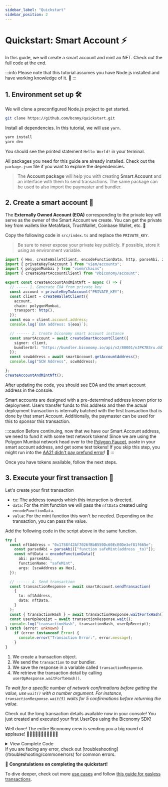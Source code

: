 ```yaml
---
sidebar_label: "Quickstart"
sidebar_position: 2
---
```


# Quickstart: Smart Account ⚡️

In this guide, we will create a smart account and mint an NFT. Check out the full code at the end.

:::info
Please note that this tutorial assumes you have Node.js installed and have working knowledge of it. 🧠
:::

## 1. Environment set up 🛠️

We will clone a preconfigured Node.js project to get started. 

```bash
git clone https://github.com/bcnmy/quickstart.git
```

Install all dependencies. In this tutorial, we will use `yarn`.

```bash
yarn install
yarn dev
```

You should see the printed statement `Hello World!` in your terminal.

All packages you need for this guide are already installed. Check out the `package.json` file if you want to explore the dependencies.

> The **Account package** will help you with creating **Smart Account** and an interface with them to send transactions.
The same package can be used to also import the paymaster and bundler.

## 2. Create a smart account 🌟

The **Externally Owned Account (EOA)** corresponding to the private key will serve as the owner of the Smart Account we create. You can get the private key from wallets like MetaMask, TrustWallet, Coinbase Wallet, etc. 🔑

Copy the following code in `src/index.ts` and replace the `PRIVATE_KEY`.

> Be sure to never expose your private key publicly. If possible, store it using an environment variable.

```ts
import { Hex, createWalletClient, encodeFunctionData, http, parseAbi, zeroAddress} from "viem";
import { privateKeyToAccount } from "viem/accounts";
import { polygonMumbai } from "viem/chains";
import { createSmartAccountClient} from "@biconomy/account";

export const createAccountAndMintNft = async () => {
  // ----- 1. Generate EOA from private key
  const account = privateKeyToAccount("PRIVATE_KEY");
  const client = createWalletClient({
    account,
    chain: polygonMumbai,
    transport: http(),
  });
  const eoa = client.account.address;
  console.log(`EOA address: ${eoa}`);

  // ------ 2. Create biconomy smart account instance
  const smartAccount = await createSmartAccountClient({
    signer: client,
    bundlerUrl: "https://bundler.biconomy.io/api/v2/80001/nJPK7B3ru.dd7f7861-190d-41bd-af80-6877f74b8f44",
  });
  const scwAddress = await smartAccount.getAccountAddress();
  console.log("SCW Address", scwAddress);

};
createAccountAndMintNft();

```

After updating the code, you should see EOA and the smart account address in the console.

Smart accounts are designed with a pre-determined address known prior to deployment. Users transfer funds to this address and then the actual deployment transaction is internally batched with the first transaction that is done by that smart Account. Additionally, the paymaster can be used for this to sponsor this transaction.


:::caution
Before continuing, now that we have our Smart Account address, we need to fund it with some test network tokens! Since we are using the Polygon Mumbai network head over to the [Polygon Faucet](https://faucet.polygon.technology/), paste in your smart account address, and get some test tokens! If you skip this step, you might run into the [AA21 didn't pay prefund error](/troubleshooting/commonerrors.md)! 💸
:::

Once you have tokens available, follow the next steps.

## 3. Execute your first transaction 🚀 

Let's create your first transaction

- `to`: The address towards which this interaction is directed.
- `data`: For the mint function we will pass the `nftData` created using `encodeFunctionData`.
- `value`: For the mint function this won't be needed. Depending on the transaction, you can pass the value.

Add the following code in the script above in the same function.

```typescript
try {
  const nftAddress = "0x1758f42Af7026fBbB559Dc60EcE0De3ef81f665e";
    const parsedAbi = parseAbi(["function safeMint(address _to)"]);
    const nftData = encodeFunctionData({
      abi: parsedAbi,
      functionName: "safeMint",
      args: [scwAddress as Hex],
  });

  // ------ 4. Send transaction
  const transactionResponse = await smartAccount.sendTransaction(
    {
      to: nftAddress,
      data: nftData,
    }
  );
  const { transactionHash } = await transactionResponse.waitForTxHash();
  const userOpReceipt = await transactionResponse.wait();
  console.log("transactionHash", transactionHash, userOpReceipt);
} catch (error: unknown) {
    if (error instanceof Error) {
      console.error("Transaction Error:", error.message);
    }
}
```

1. We create a transaction object.
2. We send the `transaction` to our bundler.
3. We save the response in a variable called `transactionResponse`.
4. We retrieve the transaction detail by calling `userOpResponse.waitForTxHash()`.

_To wait for a specific number of network confirmations before getting the value, use `wait()` with a number argument.
For instance, `transactionResponse.wait(5)` waits for 5 confirmations before returning the value._

Check out the long transaction details available now in your console! You just created and executed your first UserOps using the Biconomy SDK!

Well done! The entire Biconomy crew is sending you a big round of applause! 👏👏🏻👏🏼👏🏽👏🏾👏🏿

<details>
  <summary>View Complete Code</summary>

```typescript
import { Hex, createWalletClient, encodeFunctionData, http, parseAbi, zeroAddress} from "viem";
import { privateKeyToAccount } from "viem/accounts";
import { polygonMumbai } from "viem/chains";
import { createSmartAccountClient} from "@biconomy/account";

export const createAccountAndMintNft = async () => {
  // ----- 1. Generate EOA from private key
  const account = privateKeyToAccount("PRIVATE_KEY);
  const client = createWalletClient({
    account,
    chain: polygonMumbai,
    transport: http(),
  });
  const eoa = client.account.address;
  console.log(`EOA address: ${eoa}`);

  // ------ 2. Create biconomy smart account instance
  const smartAccount = await createSmartAccountClient({
    signer: client,
    bundlerUrl: "https://bundler.biconomy.io/api/v2/80001/nJPK7B3ru.dd7f7861-190d-41bd-af80-6877f74b8f44",
  });
  const scwAddress = await smartAccount.getAccountAddress();
  console.log("SCW Address", scwAddress);

  try {
    const nftAddress = "0x1758f42Af7026fBbB559Dc60EcE0De3ef81f665e";
    const parsedAbi = parseAbi(["function safeMint(address _to)"]);
    const nftData = encodeFunctionData({
      abi: parsedAbi,
      functionName: "safeMint",
      args: [scwAddress as Hex],
    });

    // ------ 4. Send transaction
    const transactionResponse = await smartAccount.sendTransaction(
      {
        to: nftAddress,
        data: nftData,
      }
    );
    const { transactionHash } = await transactionResponse.waitForTxHash();
    const userOpReceipt = await transactionResponse.wait();
    console.log("transactionHash", transactionHash, userOpReceipt);
  } catch (error: unknown) {
    if (error instanceof Error) {
      console.error("Transaction Error:", error.message);
    }
  }
};

createAccountAndMintNft();
```

</details>
If you are facing any error, check out [troubleshooting](/troubleshooting/commonerrors) for common errors.

🎉 **Congratulations on completing the quickstart!**

To dive deeper, check out more [use cases](/account/transactions) and follow [this guide for gasless transactions](/account/transactions/gasless).
